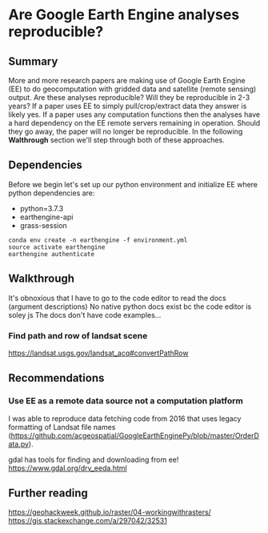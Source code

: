 
# Are Google Earth Engine analyses reproducible?

## Summary

More and more research papers are making use of Google Earth Engine (EE) to do geocomputation with gridded data and satellite (remote sensing) output. Are these analyses reproducible? Will they be reproducible in 2-3 years? If a paper uses EE to simply pull/crop/extract data they answer is likely yes. If a paper uses any computation functions then the analyses have a hard dependency on the EE remote servers remaining in operation. Should they go away, the paper will no longer be reproducible. In the following **Walthrough** section we'll step through both of these approaches.

## Dependencies

Before we begin let's set up our python environment and initialize EE where python dependencies are:

- python=3.7.3
- earthengine-api
- grass-session 

```
conda env create -n earthengine -f environment.yml
source activate earthengine
earthengine authenticate
```

## Walkthrough



It's obnoxious that I have to go to the code editor to read the docs (argument descriptions)
No native python docs exist bc the code editor is soley js
The docs don't have code examples...

### Find path and row of landsat scene
https://landsat.usgs.gov/landsat_acq#convertPathRow

## Recommendations

### Use EE as a remote data source not a computation platform

I was able to reproduce data fetching code from 2016 that uses legacy formatting of Landsat file names (https://github.com/acgeospatial/GoogleEarthEnginePy/blob/master/OrderData.py).

gdal has tools for finding and downloading from ee!
https://www.gdal.org/drv_eeda.html

## Further reading

https://geohackweek.github.io/raster/04-workingwithrasters/
https://gis.stackexchange.com/a/297042/32531
